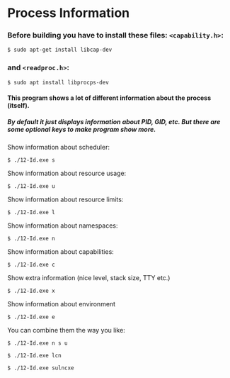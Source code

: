# Process Information

### Before building you have to install these files: `<capability.h>`:
```console
$ sudo apt-get install libcap-dev
```

### and `<readproc.h>`:
```console
$ sudo apt install libprocps-dev
```

#### This program shows a lot of different information about the process (itself). 

##### By default it just displays information about PID, GID, etc. But there are some optional keys to make program show more.

Show information about scheduler:
```console
$ ./12-Id.exe s
```

Show information about resource usage:
```console
$ ./12-Id.exe u
```

Show information about resource limits:
```console
$ ./12-Id.exe l
```

Show information about namespaces:
```console
$ ./12-Id.exe n
```

Show information about capabilities:
```console
$ ./12-Id.exe c
```

Show extra information (nice level, stack size, TTY etc.)
```console
$ ./12-Id.exe x
```

Show information about environment
```console
$ ./12-Id.exe e
```

You can combine them the way you like:
```console
$ ./12-Id.exe n s u
```
```console
$ ./12-Id.exe lcn
```
```console
$ ./12-Id.exe sulncxe
```


